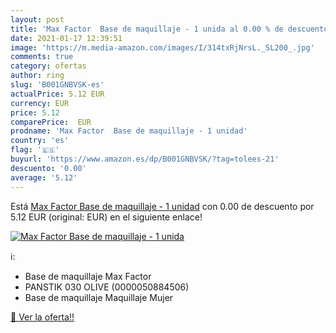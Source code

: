 ```yaml
---
layout: post
title: 'Max Factor  Base de maquillaje - 1 unida al 0.00 % de descuento'
date: 2021-01-17 12:39:51
image: 'https://m.media-amazon.com/images/I/314txRjNrsL._SL200_.jpg'
comments: true
category: ofertas
author: ring
slug: 'B001GNBVSK-es'
actualPrice: 5.12 EUR
currency: EUR
price: 5.12
comparePrice:  EUR
prodname: 'Max Factor  Base de maquillaje - 1 unidad'
country: 'es'
flag: '🇪🇸'
buyurl: 'https://www.amazon.es/dp/B001GNBVSK/?tag=tolees-21'
descuento: '0.00'
average: '5.12'
---
```


Está [Max Factor  Base de maquillaje - 1 unidad](https://www.amazon.es/dp/B001GNBVSK/?tag=tolees-21) con 0.00 de descuento por 5.12 EUR (original:  EUR) en el siguiente enlace!

[![Max Factor  Base de maquillaje - 1 unida](https://m.media-amazon.com/images/I/314txRjNrsL._SL200_.jpg)](https://www.amazon.es/dp/B001GNBVSK/?tag=tolees-21)

ℹ️:

- Base de maquillaje Max Factor
- PANSTIK 030 OLIVE (0000050884506)
- Base de maquillaje Maquillaje Mujer

[🛒 Ver la oferta!!](https://www.amazon.es/dp/B001GNBVSK/?tag=tolees-21)
